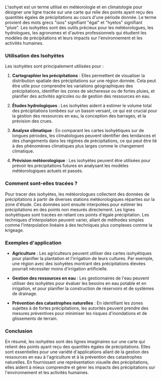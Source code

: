 L'isohyet est un terme utilisé en météorologie et en climatologie pour désigner une ligne tracée sur une carte qui relie des points ayant reçu des quantités égales de précipitations au cours d'une période donnée. Le terme provient des mots grecs "isos" signifiant "égal" et "hyetos" signifiant "pluie". Les isohyètes sont des outils précieux pour les météorologues, les hydrologues, les agronomes et d'autres professionnels qui étudient les modèles de précipitations et leurs impacts sur l'environnement et les activités humaines.

### Utilisation des Isohyètes

Les isohyètes sont principalement utilisées pour :

1. **Cartographier les précipitations** : Elles permettent de visualiser la distribution spatiale des précipitations sur une région donnée. Cela peut être utile pour comprendre les variations géographiques des précipitations, identifier les zones de sécheresse ou de fortes pluies, et planifier des activités agricoles ou de gestion des ressources en eau.

2. **Études hydrologiques** : Les isohyètes aident à estimer le volume total des précipitations tombées sur un bassin versant, ce qui est crucial pour la gestion des ressources en eau, la conception des barrages, et la prévision des crues.

3. **Analyse climatique** : En comparant les cartes isohyétiques sur de longues périodes, les climatologues peuvent identifier des tendances et des changements dans les régimes de précipitations, ce qui peut être lié à des phénomènes climatiques plus larges comme le changement climatique.

4. **Prévision météorologique** : Les isohyètes peuvent être utilisées pour prévoir les précipitations futures en analysant les modèles météorologiques actuels et passés.

### Comment sont-elles tracées ?

Pour tracer des isohyètes, les météorologues collectent des données de précipitations à partir de diverses stations météorologiques réparties sur la zone d'étude. Ces données sont ensuite interpolées pour estimer les précipitations en des points non mesurés directement. Les lignes isohyétiques sont tracées en reliant ces points d'égale précipitation. Les techniques d'interpolation peuvent varier, allant de méthodes simples comme l'interpolation linéaire à des techniques plus complexes comme la krigeage.

### Exemples d'application

- **Agriculture** : Les agriculteurs peuvent utiliser des cartes isohyétiques pour planifier la plantation et l'irrigation de leurs cultures. Par exemple, une région avec des isohyètes montrant des précipitations élevées pourrait nécessiter moins d'irrigation artificielle.

- **Gestion des ressources en eau** : Les gestionnaires de l'eau peuvent utiliser des isohyètes pour évaluer les besoins en eau potable et en irrigation, et pour planifier la construction de réservoirs et de systèmes de drainage.

- **Prévention des catastrophes naturelles** : En identifiant les zones sujettes à de fortes précipitations, les autorités peuvent prendre des mesures préventives pour minimiser les risques d'inondations et de glissements de terrain.

### Conclusion

En résumé, les isohyètes sont des lignes imaginaires sur une carte qui relient des points ayant reçu des quantités égales de précipitations. Elles sont essentielles pour une variété d'applications allant de la gestion des ressources en eau à l'agriculture et à la prévention des catastrophes naturelles. En fournissant une représentation visuelle des précipitations, elles aident à mieux comprendre et gérer les impacts des précipitations sur l'environnement et les activités humaines.